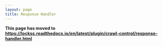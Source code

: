 ```yaml
---
layout: page
title: Response Handler
---
```


**This page has moved to <https://lockss.readthedocs.io/en/latest/plugin/crawl-control/response-handler.html>**
